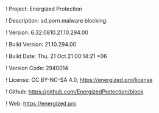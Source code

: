 ! Project: Energized Protection

! Description: ad.porn.malware blocking.

! Version: 6.32.0810.21.10.294.00

! Build Version: 21.10.294.00

! Build Date: Thu, 21 Oct 21 00:14:21 +06

! Version Code: 2940014

! License: CC BY-NC-SA 4.0, https://energized.pro/license

! Github: https://github.com/EnergizedProtection/block

! Web: https://energized.pro

